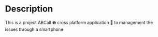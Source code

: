 # Description
This is a project ABCall ☎️ cross platform application 📱 to management the issues through a smartphone